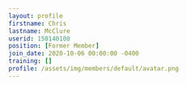 ```yaml
---
layout: profile
firstname: Chris
lastname: McClure
userid: 150140108
position: [Former Member]
join_date: 2020-10-06 00:00:00 -0400
training: []
profile: /assets/img/members/default/avatar.png
---
```

